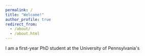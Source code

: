 ```yaml
---
permalink: /
title: "Welcome!"
author_profile: true
redirect_from: 
  - /about/
  - /about.html
---
```


I am a first-year PhD student at the University of Pennsylvania's 
